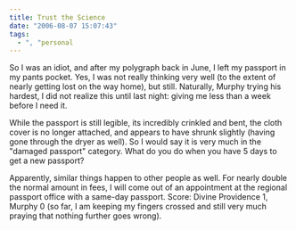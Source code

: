 ```yaml
---
title: Trust the Science
date: "2006-08-07 15:07:43"
tags:
  - ", "personal
---
```

So I was an idiot, and after my polygraph back in June, I left my passport in my pants pocket.  Yes, I was not really thinking very well (to the extent of nearly getting lost on the way home), but still.  Naturally, Murphy trying his hardest, I did not realize this until last night: giving me less than a week before I need it.

While the passport is still legible, its incredibly crinkled and bent, the cloth cover is no longer attached, and appears to have shrunk slightly (having gone through the dryer as well).  So I would say it is very much in the "damaged passport" category.  What do you do when you have 5 days to get a new passport?

Apparently, similar things happen to other people as well.  For nearly double the normal amount in fees, I will come out of an appointment at the regional passport office with a same-day passport.  Score: Divine Providence 1, Murphy 0 (so far, I am keeping my fingers crossed and still very much praying that nothing further goes wrong). 

